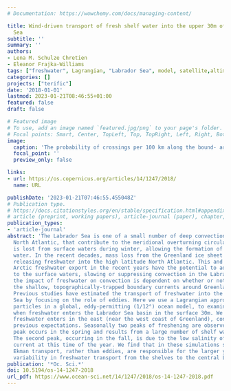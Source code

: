 ```yaml
---
# Documentation: https://wowchemy.com/docs/managing-content/

title: Wind-driven transport of fresh shelf water into the upper 30m of the Labrador
  Sea
subtitle: ''
summary: ''
authors:
- Lena M. Schulze Chretien
- Eleanor Frajka-Williams
tags: ["freshwater", Lagrangian, "Labrador Sea", model, satellite,altimetry]
categories: []
projects: ["terific"]
date: '2018-01-01'
lastmod: 2023-01-21T08:46:55+01:00
featured: false
draft: false

# Featured image
# To use, add an image named `featured.jpg/png` to your page's folder.
# Focal points: Smart, Center, TopLeft, Top, TopRight, Left, Right, BottomLeft, Bottom, BottomRight.
image:
  caption: 'The probability of crossings per 100 km along the bound- ary is indicated by the size of the circles, with larger circles indi- cating a larger probability. The color shows the mean salinity of the crossings at each section.'
  focal_point: ''
  preview_only: false

links:
- url: https://os.copernicus.org/articles/14/1247/2018/
  name: URL

publishDate: '2023-01-21T07:46:55.455048Z'
# Publication type.
# https://docs.citationstyles.org/en/stable/specification.html#appendix-iii-types
# article (preprint, working papers), article-journal (paper), chapter, dataset, document (catch all), motion_picture (video), post (post on online forum), post-weblog (post on blog), report (technical report, with container-title for chapter within larger report), software, thesis, citation-key (bibtex key) or citation-label (Ferr78, formatted as output label), doi, event-title (name of event), event-place (geographic location), keyword, language (e.g., en or de), license (copyright information), note (descriptive note), publisher, title, t
publication_types:
- 'article-journal'
abstract: 'The Labrador Sea is one of a small number of deep convection sites in the
  North Atlantic, that contribute to the meridional overturning circulation. Buoyancy
  is lost from surface waters during winter, allowing the formation of dense deep
  water. In the recent decades, mass loss from the Greenland ice sheet has accelerated,
  releasing freshwater into the high latitude North Atlantic. This and the enhanced
  Arctic freshwater export in the recent years have the potential to add buoyancy
  to the surface waters, slowing or suppressing convection in the Labrador Sea. However,
  the impact of freshwater on convection is dependent on whether or not it can escape
  the shallow, topographically-trapped boundary currents around Greenland and Labrador.
  Previous studies have estimated the transport of freshwater into the central Labrador
  Sea by focusing on the role of eddies. Here we use a Lagrangian approach, tracking
  particles in a global, eddy-permitting (1/12°) ocean model, to examine where and
  when freshwater enters the Labrador Sea basin in the surface 30m. We find that most
  freshwater enters in the east (near the west coast of Greenland), consistent with
  previous expectations. Seasonally two peaks of freshening are observed. The first
  peak occurs in the spring and results from a large number of shelf water particles.
  The second peak, occurring in the fall, is due to the low salinity of the West Greenland
  current at this time of the year. We find that in these simulations surface wind-driven
  Ekman transport, rather than eddies, are responsible for the larger year-to-year
  variability in freshwater transport from the shelves to the central Labrador Sea. '
publication: '*Oc. Sci.*'
doi: 10.5194/os-14-1247-2018
url_pdf: https://www.ocean-sci.net/14/1247/2018/os-14-1247-2018.pdf
---
```

